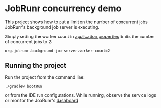 # JobRunr concurrency demo

This project shows how to put a limit on the number of concurrent jobs JobRunr's background job server is executing.

Simply setting the worker count in [application.properties](src/main/resources/application.properties) limits the number of concurrent jobs to 2:

```properties
org.jobrunr.background-job-server.worker-count=2
```

## Running the project

Run the project from the command line:

```shell
./gradlew bootRun
```

or from the IDE run configurations. While running, observe the service logs or monitor the JobRunr's [dashboard](http://localhost:8000)